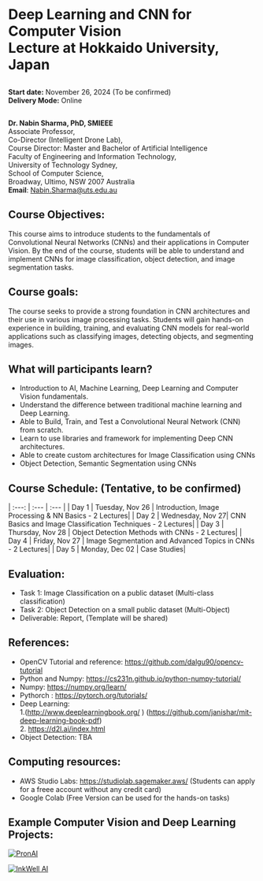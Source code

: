 # Deep Learning and CNN for Computer Vision <br/> Lecture at Hokkaido University, Japan


##
**Start date:** November 26, 2024 (To be confirmed)<br/>
**Delivery Mode:** Online

##
**Dr. Nabin Sharma, PhD, SMIEEE** <br/>
Associate Professor,<br/>
Co-Director (Intelligent Drone Lab),<br/>
Course Director: Master and Bachelor of Artificial Intelligence <br/>
Faculty of Engineering and Information Technology,<br/>
University of Technology Sydney,<br/>
School of Computer Science,<br/>
Broadway, Ultimo, NSW 2007 Australia<br/>
**Email**: Nabin.Sharma@uts.edu.au

## Course Objectives:
This course aims to introduce students to the fundamentals of Convolutional Neural Networks (CNNs) and their applications in Computer Vision. By the end of the course, students will be able to understand and implement CNNs for image classification, object detection, and image segmentation tasks.

## Course goals:
The course seeks to provide a strong foundation in CNN architectures and their use in various image processing tasks. Students will gain hands-on experience in building, training, and evaluating CNN models for real-world applications such as classifying images, detecting objects, and segmenting images.

## What will participants learn?
* Introduction to AI, Machine Learning, Deep Learning and Computer Vision fundamentals.
* Understand the difference between traditional machine learning and Deep Learning.
* Able to Build, Train, and Test a Convolutional Neural Network (CNN) from scratch.
* Learn to use libraries and framework for implementing Deep CNN architectures.
* Able to create custom architectures for Image Classification using CNNs
* Object Detection, Semantic Segmentation using CNNs

## Course Schedule: (Tentative, to be confirmed)
| :---:        |     :---    |          :--- |
| Day 1 | Tuesday, Nov 26  | Introduction, Image Processing & NN Basics - 2 Lectures|
| Day 2 | Wednesday, Nov 27| CNN Basics and Image Classification Techniques - 2 Lectures|
| Day 3 | Thursday, Nov 28 | Object Detection Methods with CNNs - 2 Lectures|
| Day 4 | Friday, Nov 27   | Image Segmentation and Advanced Topics in CNNs - 2 Lectures|
| Day 5 | Monday, Dec 02   | Case Studies|

## Evaluation:
* Task 1: Image Classification on a public dataset (Multi-class classification) 
* Task 2: Object Detection on a small public dataset (Multi-Object)
* Deliverable: Report, (Template will be shared)

## References:
* OpenCV Tutorial and reference: <a>https://github.com/dalgu90/opencv-tutorial</a>
* Python and Numpy: <a>https://cs231n.github.io/python-numpy-tutorial/ </a>
* Numpy: <a>https://numpy.org/learn/ </a>
* Pythorch : <a> https://pytorch.org/tutorials/ </a>
* Deep Learning:<br/>
  1.(<a>http://www.deeplearningbook.org/ </a>) (<a>https://github.com/janishar/mit-deep-learning-book-pdf</a>)<br/>
  2. <a>https://d2l.ai/index.html</a>
* Object Detection: TBA


## Computing resources:
* AWS Studio Labs: <a> https://studiolab.sagemaker.aws/ </a> (Students can apply for a freee account without any credit card)
* Google Colab (Free Version can be used for the hands-on tasks)

## Example Computer Vision and Deep Learning Projects:
[![PronAI](Images/pronAI-Thumnail.jpg)](https://www.youtube.com/watch?v=e1ZaHtrNL58?si=bWyQe0Zc1sjonpdH)

[![InkWell AI](Images/IW-Thumnail.jpg)](https://www.youtube.com/watch?v=D9GNhsgHb20?si=VUev875Ly68ZBV_I)

